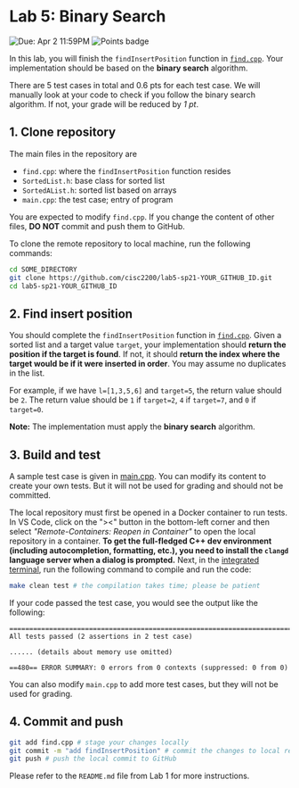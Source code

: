 # Lab 5: Binary Search

![Due: Apr 2 11:59PM](https://img.shields.io/badge/Due-Apr_2_11:59PM-orange)
![Points badge](../../blob/badges/points.svg)

In this lab, you will finish the `findInsertPosition` function in [`find.cpp`](find.cpp). Your implementation should be based on the **binary search** algorithm.

There are 5 test cases in total and 0.6 pts for each test case.
We will manually look at your code to check if you follow the binary search algorithm. If not, your grade will be reduced by *1 pt*.

## 1. Clone repository

The main files in the repository are

- `find.cpp`: where the `findInsertPosition` function resides
- `SortedList.h`: base class for sorted list
- `SortedAList.h`: sorted list based on arrays
- `main.cpp`: the test case; entry of program

You are expected to modify `find.cpp`. If you change the content of other files, **DO NOT** commit and push them to GitHub.

To clone the remote repository to local machine, run the following commands:

```bash
cd SOME_DIRECTORY
git clone https://github.com/cisc2200/lab5-sp21-YOUR_GITHUB_ID.git
cd lab5-sp21-YOUR_GITHUB_ID
```

## 2. Find insert position

You should complete the `findInsertPosition` function in [`find.cpp`](find.cpp). Given a sorted list and a target value `target`, your implementation should **return the position if the target is found**. If not, it should **return the index where the target would be if it were inserted in order**. You may assume no duplicates in the list.

For example, if we have `l=[1,3,5,6]` and `target=5`, the return value should be `2`.
The return value should be `1` if `target=2`, `4` if `target=7`, and `0` if `target=0`.

**Note:** The implementation must apply the **binary search** algorithm.

## 3. Build and test

A sample test case is given in [main.cpp](main.cpp). You can modify its content to create your own tests. But it will not be used for grading and should not be committed.

The local repository must first be opened in a Docker container to run tests. In VS Code, click on the "><" button in the bottom-left corner and then select *"Remote-Containers: Reopen in Container"* to open the local repository in a container.
**To get the full-fledged C++ dev environment (including autocompletion, formatting, etc.), you need to install the `clangd` language server when a dialog is prompted.**
Next, in the [integrated terminal](https://code.visualstudio.com/docs/editor/integrated-terminal), run the following command to compile and run the code:

```bash
make clean test # the compilation takes time; please be patient
```

If your code passed the test case, you would see the output like the following:

```
===============================================================================
All tests passed (2 assertions in 2 test case)

...... (details about memory use omitted)

==480== ERROR SUMMARY: 0 errors from 0 contexts (suppressed: 0 from 0)
```

You can also modify `main.cpp` to add more test cases, but they will not be used for grading.

## 4. Commit and push

```bash
git add find.cpp # stage your changes locally
git commit -m "add findInsertPosition" # commit the changes to local repo; the message is for your record and could be arbitrary
git push # push the local commit to GitHub
```

Please refer to the `README.md` file from Lab 1 for more instructions.
